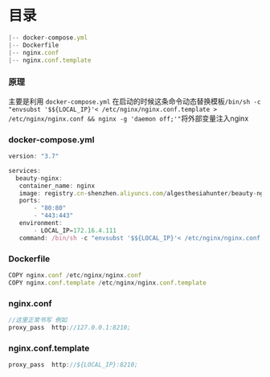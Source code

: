 # 目录

```js
|-- docker-compose.yml
|-- Dockerfile
|-- nginx.conf
|-- nginx.conf.template
```

### 原理

主要是利用 `docker-compose.yml` 在启动的时候这条命令动态替换模板`/bin/sh -c "envsubst '$${LOCAL_IP}'< /etc/nginx/nginx.conf.template > /etc/nginx/nginx.conf && nginx -g 'daemon off;'"`将外部变量注入nginx

### docker-compose.yml

``` js
version: "3.7"

services:
  beauty-nginx:
   container_name: nginx
   image: registry.cn-shenzhen.aliyuncs.com/algesthesiahunter/beauty-nginx:v1
   ports:
       - "80:80"
       - "443:443"
   environment:
       - LOCAL_IP=172.16.4.111
   command: /bin/sh -c "envsubst '$${LOCAL_IP}'< /etc/nginx/nginx.conf.template > /etc/nginx/nginx.conf && nginx -g 'daemon off;'"
```

### Dockerfile

``` js
COPY nginx.conf /etc/nginx/nginx.conf
COPY nginx.conf.template /etc/nginx/nginx.conf.template
```

### nginx.conf

``` js
//这里正常书写 例如
proxy_pass  http://127.0.0.1:8210;

```

### nginx.conf.template

``` js
proxy_pass  http://${LOCAL_IP}:8210;

```

